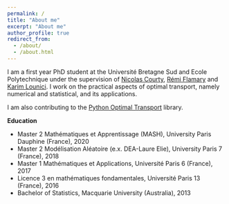 ```yaml
---
permalink: /
title: "About me"
excerpt: "About me"
author_profile: true
redirect_from: 
  - /about/
  - /about.html
---
```


I am a first year PhD student at the Université Bretagne Sud and Ecole Polytechnique under the supervision of [Nicolas Courty](https://people.irisa.fr/Nicolas.Courty/), [Rémi Flamary](https://remi.flamary.com/index.html) and [Karim Lounici](http://www.cmapx.polytechnique.fr/~karim.lounici/). I work on the practical aspects of optimal transport, namely numerical and statistical, and its applications.

I am also contributing to the [Python Optimal Transport](https://pythonot.github.io/index.html) library.

**Education**

* Master 2 Mathématiques et Apprentissage (MASH), University Paris Dauphine (France), 2020
* Master 2 Modélisation Aléatoire (e.x. DEA-Laure Elie), University Paris 7 (France), 2018
* Master 1 Mathématiques et Applications, Université Paris 6 (France), 2017
* Licence 3 en mathématiques fondamentales, Université Paris 13 (France), 2016
* Bachelor of Statistics, Macquarie University (Australia), 2013
